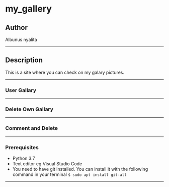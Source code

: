 # my_gallery
## Author
Albunus nyalita
*****
## Description
This is a site where you can check on my galary pictures. 
*****
### User Gallary

*****
### Delete Own Gallary

*****
### Comment and Delete

*****
### Prerequisites
* Python 3.7
* Text editor eg Visual Studio Code
* You need to have git installed. You can install it with the following command in your terminal
`$ sudo apt install git-all`
*****
